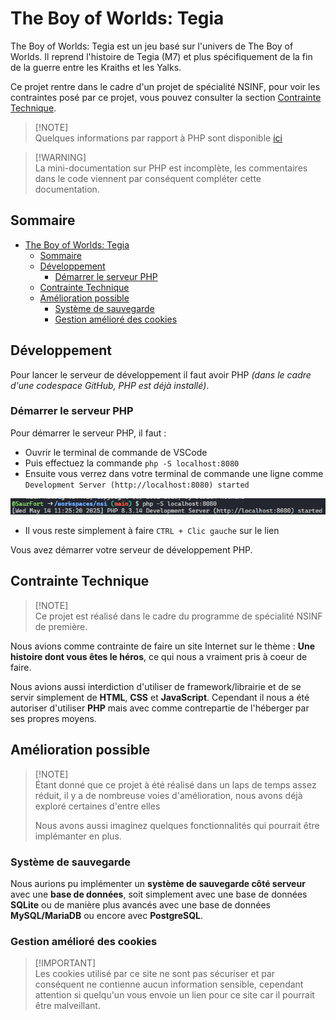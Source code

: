 # The Boy of Worlds: Tegia

The Boy of Worlds: Tegia est un jeu basé sur l'univers de The Boy of Worlds. Il reprend l'histoire de Tegia (M7) et plus spécifiquement de la fin de la guerre entre les Kraiths et les Yalks.

Ce projet rentre dans le cadre d'un projet de spécialité NSINF, pour voir les contraintes posé par ce projet, vous pouvez consulter la section [Contrainte Technique](#contrainte-technique).

> [!NOTE]\
> Quelques informations par rapport à PHP sont disponible [ici](./docs/php.md)

> [!WARNING]\
> La mini-documentation sur PHP est incomplète, les commentaires dans le code viennent par conséquent compléter cette documentation.

## Sommaire

- [The Boy of Worlds: Tegia](#the-boy-of-worlds-tegia)
  - [Sommaire](#sommaire)
  - [Développement](#développement)
    - [Démarrer le serveur PHP](#démarrer-le-serveur-php)
  - [Contrainte Technique](#contrainte-technique)
  - [Amélioration possible](#amélioration-possible)
    - [Système de sauvegarde](#système-de-sauvegarde)
    - [Gestion amélioré des cookies](#gestion-amélioré-des-cookies)

## Développement

Pour lancer le serveur de développement il faut avoir PHP _(dans le cadre d'une codespace GitHub, PHP est déjà installé)_.

### Démarrer le serveur PHP

Pour démarrer le serveur PHP, il faut :

- Ouvrir le terminal de commande de VSCode
- Puis effectuez la commande `php -S localhost:8080`
- Ensuite vous verrez dans votre terminal de commande une ligne comme `Development Server (http://localhost:8080) started`

![alt text](docs/images/php-server.png)

- Il vous reste simplement à faire `CTRL + Clic gauche` sur le lien

Vous avez démarrer votre serveur de développement PHP.

## Contrainte Technique

> [!NOTE]\
> Ce projet est réalisé dans le cadre du programme de spécialité NSINF de première.

Nous avions comme contrainte de faire un site Internet sur le thème : **Une histoire dont vous êtes le héros**, ce qui nous a vraiment pris à coeur de faire.

Nous avions aussi interdiction d'utiliser de framework/librairie et de se servir simplement de **HTML**, **CSS** et **JavaScript**. Cependant il nous a été autoriser d'utiliser **PHP** mais avec comme contrepartie de l'héberger par ses propres moyens.

## Amélioration possible

> [!NOTE]\
> Étant donné que ce projet à été réalisé dans un laps de temps assez réduit, il y a de nombreuse voies d'amélioration, nous avons déjà exploré certaines d'entre elles
>
> Nous avons aussi imaginez quelques fonctionnalités qui pourrait être implémanter en plus.

### Système de sauvegarde

Nous aurions pu implémenter un **système de sauvegarde côté serveur** avec une **base de données**, soit simplement avec une base de données **SQLite** ou de manière plus avancés avec une base de données **MySQL/MariaDB** ou encore avec **PostgreSQL**.

### Gestion amélioré des cookies

> [!IMPORTANT]\
> Les cookies utilisé par ce site ne sont pas sécuriser et par conséquent ne contienne aucun information sensible, cependant attention si quelqu'un vous envoie un lien pour ce site car il pourrait être malveillant.
